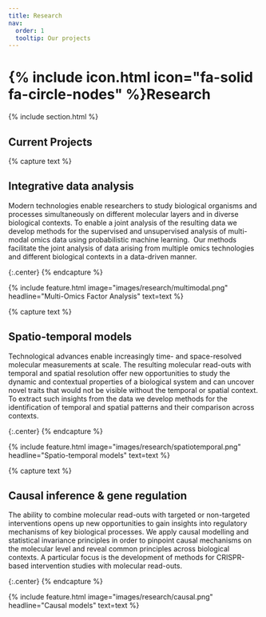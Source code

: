 ```yaml
---
title: Research
nav:
  order: 1
  tooltip: Our projects
---
```


# {% include icon.html icon="fa-solid fa-circle-nodes" %}Research

{% include section.html %}

## Current Projects

{% capture text %}
## Integrative data analysis
Modern technologies enable researchers to study biological organisms and processes simultaneously on different molecular layers and in diverse biological contexts. To enable a joint analysis of the resulting data we develop methods for the supervised and unsupervised analysis of multi-modal omics data using probabilistic machine learning.  Our methods facilitate the joint analysis of data arising from multiple omics technologies and different biological contexts in a data-driven manner.


{:.center}
{% endcapture %}

{%
  include feature.html
  image="images/research/multimodal.png"
  headline="Multi-Omics Factor Analysis"
  text=text
%}

{% capture text %}
## Spatio-temporal models
Technological advances enable increasingly time- and space-resolved molecular measurements at scale. The resulting molecular read-outs with temporal and spatial resolution offer new opportunities to study the dynamic and contextual properties of a biological system and can uncover novel traits that would not be visible without the temporal or spatial context. To extract such insights from the data we develop methods for the identification of temporal and spatial patterns and their comparison across contexts.

{:.center}
{% endcapture %}

{%
  include feature.html
  image="images/research/spatiotemporal.png"
  headline="Spatio-temporal models"
  text=text
%}

{% capture text %}
## Causal inference & gene regulation
The ability to combine molecular read-outs with targeted or non-targeted interventions opens up new opportunities to gain insights into regulatory mechanisms of key biological processes. We apply causal modelling and statistical invariance principles in order to pinpoint causal mechanisms on the molecular level and reveal common principles across biological contexts. A particular focus is the development of methods for CRISPR-based intervention studies with molecular read-outs.

{:.center}
{% endcapture %}

{%
  include feature.html
  image="images/research/causal.png"
  headline="Causal models"
  text=text
%}
